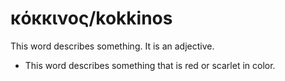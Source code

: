 # κόκκινος/kokkinos
This word describes something. It is an adjective.

* This word describes something that is red or scarlet in color.
